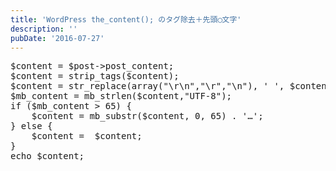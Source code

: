 ```yaml
---
title: 'WordPress the_content(); のタグ除去＋先頭◯文字'
description: ''
pubDate: '2016-07-27'
---
```


<pre class="brush: php; title: ; notranslate" title="">$content = $post-&gt;post_content;
$content = strip_tags($content);
$content = str_replace(array("\r\n","\r","\n"), ' ', $content);
$mb_content = mb_strlen($content,"UTF-8");
if ($mb_content &gt; 65) {
	$content = mb_substr($content, 0, 65) . '…';
} else {
	$content =  $content;
}
echo $content;
</pre>
